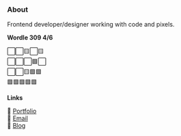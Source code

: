 ### About

Frontend developer/designer working with code and pixels.


**Wordle 309 4/6**

⬜⬜🟨⬜🟨 <br />
⬜⬜⬜🟩⬜ <br />
⬜⬜🟨🟩🟩 <br />
🟩🟩🟩🟩🟩 <br />

**Links**

🌿 [Portfolio](https://kimcc.dev) <br />
📮 [Email](mailto:kimccdev@protonmail.com) <br />
📓 [Blog](https://dev.to/kimcc)

